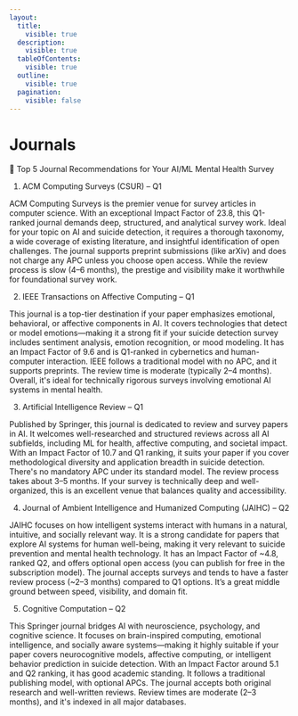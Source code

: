 ```yaml
---
layout:
  title:
    visible: true
  description:
    visible: true
  tableOfContents:
    visible: true
  outline:
    visible: true
  pagination:
    visible: false
---
```


# Journals

🧠 Top 5 Journal Recommendations for Your AI/ML Mental Health Survey

1. ACM Computing Surveys (CSUR) – Q1

ACM Computing Surveys is the premier venue for survey articles in computer science. With an exceptional Impact Factor of 23.8, this Q1-ranked journal demands deep, structured, and analytical survey work. Ideal for your topic on AI and suicide detection, it requires a thorough taxonomy, a wide coverage of existing literature, and insightful identification of open challenges. The journal supports preprint submissions (like arXiv) and does not charge any APC unless you choose open access. While the review process is slow (4–6 months), the prestige and visibility make it worthwhile for foundational survey work.

2. IEEE Transactions on Affective Computing – Q1

This journal is a top-tier destination if your paper emphasizes emotional, behavioral, or affective components in AI. It covers technologies that detect or model emotions—making it a strong fit if your suicide detection survey includes sentiment analysis, emotion recognition, or mood modeling. It has an Impact Factor of 9.6 and is Q1-ranked in cybernetics and human-computer interaction. IEEE follows a traditional model with no APC, and it supports preprints. The review time is moderate (typically 2–4 months). Overall, it's ideal for technically rigorous surveys involving emotional AI systems in mental health.

3. Artificial Intelligence Review – Q1

Published by Springer, this journal is dedicated to review and survey papers in AI. It welcomes well-researched and structured reviews across all AI subfields, including ML for health, affective computing, and societal impact. With an Impact Factor of 10.7 and Q1 ranking, it suits your paper if you cover methodological diversity and application breadth in suicide detection. There's no mandatory APC under its standard model. The review process takes about 3–5 months. If your survey is technically deep and well-organized, this is an excellent venue that balances quality and accessibility.

4. Journal of Ambient Intelligence and Humanized Computing (JAIHC) – Q2

JAIHC focuses on how intelligent systems interact with humans in a natural, intuitive, and socially relevant way. It is a strong candidate for papers that explore AI systems for human well-being, making it very relevant to suicide prevention and mental health technology. It has an Impact Factor of \~4.8, ranked Q2, and offers optional open access (you can publish for free in the subscription model). The journal accepts surveys and tends to have a faster review process (\~2–3 months) compared to Q1 options. It’s a great middle ground between speed, visibility, and domain fit.

5. Cognitive Computation – Q2

This Springer journal bridges AI with neuroscience, psychology, and cognitive science. It focuses on brain-inspired computing, emotional intelligence, and socially aware systems—making it highly suitable if your paper covers neurocognitive models, affective computing, or intelligent behavior prediction in suicide detection. With an Impact Factor around 5.1 and Q2 ranking, it has good academic standing. It follows a traditional publishing model, with optional APCs. The journal accepts both original research and well-written reviews. Review times are moderate (2–3 months), and it's indexed in all major databases.
